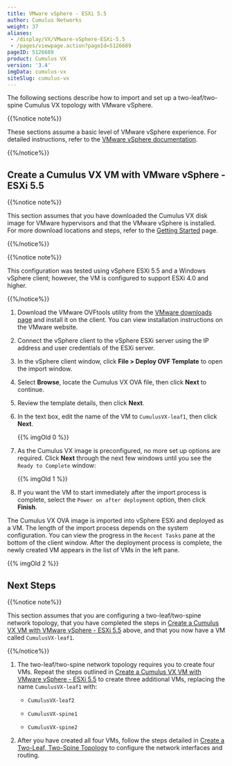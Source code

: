 ```yaml
---
title: VMware vSphere - ESXi 5.5
author: Cumulus Networks
weight: 37
aliases:
 - /display/VX/VMware-vSphere-ESXi-5.5
 - /pages/viewpage.action?pageId=5126689
pageID: 5126689
product: Cumulus VX
version: '3.4'
imgData: cumulus-vx
siteSlug: cumulus-vx
---
```

The following sections describe how to import and set up a
two-leaf/two-spine Cumulus VX topology with VMware vSphere.

{{%notice note%}}

These sections assume a basic level of VMware vSphere experience. For
detailed instructions, refer to the [VMware vSphere
documentation](https://pubs.vmware.com/vsphere-55/index.jsp).

{{%/notice%}}

## Create a Cumulus VX VM with VMware vSphere - ESXi 5.5</span>

{{%notice note%}}

This section assumes that you have downloaded the Cumulus VX disk image
for VMware hypervisors and that the VMware vSphere is installed. For
more download locations and steps, refer to the [Getting
Started](/cumulus-vx/Getting-Started/) page.

{{%/notice%}}

{{%notice note%}}

This configuration was tested using vSphere ESXi 5.5 and a Windows
vSphere client; however, the VM is configured to support ESXi 4.0 and
higher.

{{%/notice%}}

1.  Download the VMware OVFtools utility from the [VMware downloads
    page](https://my.vmware.com/web/vmware/details?productId=352&downloadGroup=OVFTOOL350)
    and install it on the client. You can view installation instructions
    on the VMware website.

2.  Connect the vSphere client to the vSphere ESXi server using the IP
    address and user credentials of the ESXi server.

3.  In the vSphere client window, click **File \> Deploy OVF Template**
    to open the import window.

4.  Select **Browse**, locate the Cumulus VX OVA file, then click
    **Next** to continue.

5.  Review the template details, then click **Next**.

6.  In the text box, edit the name of the VM to `CumulusVX-leaf1`, then
    click **Next**.
    
    {{% imgOld 0 %}}

7.  As the Cumulus VX image is preconfigured, no more set up options are
    required. Click **Next** through the next few windows until you see
    the `Ready to Complete` window:
    
    {{% imgOld 1 %}}

8.  If you want the VM to start immediately after the import process is
    complete, select the `Power on after deployment` option, then click
    **Finish**.

The Cumulus VX OVA image is imported into vSphere ESXi and deployed as a
VM. The length of the import process depends on the system
configuration. You can view the progress in the `Recent Tasks` pane at
the bottom of the client window. After the deployment process is
complete, the newly created VM appears in the list of VMs in the left
pane.

{{% imgOld 2 %}}

## Next Steps</span>

{{%notice note%}}

This section assumes that you are configuring a two-leaf/two-spine
network topology, that you have completed the steps in [Create a Cumulus
VX VM with VMware vSphere - ESXi
5.5](#src-5126689_VMwarevSphere-ESXi5.5-CreateaCumulusVXVirtualMachinewithVMwarevSphere-ESXi5.5)
above, and that you now have a VM called `CumulusVX-leaf1`.

{{%/notice%}}

1.  The two-leaf/two-spine network topology requires you to create four
    VMs. Repeat the steps outlined in [Create a Cumulus VX VM with
    VMware vSphere - ESXi
    5.5](#src-5126689_VMwarevSphere-ESXi5.5-CreateaCumulusVXVirtualMachinewithVMwarevSphere-ESXi5.5)
    to create three additional VMs, replacing the name `CumulusVX-leaf1`
    with:
    
      - `CumulusVX-leaf2`
    
      - `CumulusVX-spine1`
    
      - `CumulusVX-spine2`

2.  After you have created all four VMs, follow the steps detailed in
    [Create a Two-Leaf, Two-Spine
    Topology](/cumulus-vx/Create-a-Two-Leaf-Two-Spine-Topology) to
    configure the network interfaces and routing.

<article id="html-search-results" class="ht-content" style="display: none;">

</article>

<footer id="ht-footer">

</footer>
